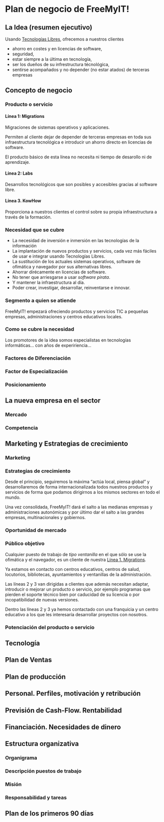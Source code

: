 # Plan de negocio de FreeMyIT!

## La Idea (resumen ejecutivo)

Usando [Tecnologías Libres](http://es.wikipedia.org/wiki/Tecnolog%C3%ADa_libre),
ofrecemos a nuestros clientes

  * ahorro en costes y en licencias de software,
  * seguridad,
  * estar siempre a la última en tecnología,
  * ser los dueños de su infrestructura técnológica,
  * sentirse acompañados y no depender (no estar atados) de terceras empresas

## Concepto de negocio

### Producto o servicio

#### Línea 1: Migrations

Migraciones de sistemas operativos y aplicaciones.

Permiten al cliente dejar de depender de terceras empresas en toda sus infraestructura tecnológica
e introducir un ahorro directo en licencias de software.

El producto básico de esta línea no necesita ni tiempo de desarollo ni de aprendizaje.

#### Línea 2: Labs

Desarrollos tecnológicos que son posibles y accesibles gracias al software libre.

#### Línea 3. KowHow

Proporciona a nuestros clientes el control sobre su propia infraestructura a través de la formación.

### Necesidad que se cubre

* La necesidad de inversión e inmersión en las tecnologías de la información
* La implantación de nuevos productos y servicios, cada vez más fáciles de usar e integrar usando Tecnologías Libres.
* La sustitución de los actuales sistemas operativos, software de ofimática y navegador por sus alternativas libres.
* Ahorrar dirécamente en licencias de software.
* No tener que arriesgarse a usar *software pirata*.
* Y mantener la infraestructura al día.
* Poder crear, investigar, desarrollar, reinventarse e innovar.

### Segmento a quien se atiende

FreeMyIT! empezará ofreciendo productos y servicios TIC a pequeñas empresas, administraciones y centros educativos locales.

### Como se cubre la necesidad

Los promotores de la idea somos especialistas en tecnologías informáticas... con años de expeririencia...

### Factores de Diferenciación

### Factor de Especialización

### Posicionamiento

## La nueva empresa en el sector

### Mercado

### Competencia

## Marketing y Estrategias de crecimiento

### Marketing

### Estrategias de crecimiento

Desde el principio, seguiremos la máxima “actúa local, piensa global” y desarrollaremos
de forma internacionalizada todos nuestros productos y servicios de forma que podamos
dirigirnos a los mismos sectores en todo el mundo.

Una vez consolidada, FreeMyIT! dará el salto a las medianas empresas y administraciones autonómicas
y por último dar el salto a las grandes empresas, multinacionales y gobiernos.

### Oportunidad de mercado

### Público objetivo

Cualquier puesto de trabajo de *tipo ventanilla* en el que sólo se use la ofimática y el navegador, es un
cliente de nuestra [Línea 1. Migrations](https://github.com/vicnala/freemyit/blob/master/doc/bp/bp-es.md#lnea-1-migrations).

Ya estamos en contacto con centros educativos, centros de salud, locutorios, bibliotecas, ayuntamientos y ventanillas
de la administración.

Las líneas 2 y 3 van dirigidas a clientes que además necesitan adaptar, introducir o mejorar un producto o servicio,
por ejemplo programas que pierden el soporte técnico bien por caducidad de su licencia o por incopatibilidad de nuevas 
versiones.

Dentro las líneas 2 y 3 ya hemos contactado con una franquicia y un centro educativo a los que les interesaría
desarrollar proyectos con nosotros.

### Potenciación del producto o servicio

## Tecnología

## Plan de Ventas

## Plan de producción

## Personal. Perfiles, motivación y retribución

## Previsión de Cash-Flow. Rentabilidad

## Financiación. Necesidades de dinero

## Estructura organizativa

### Organigrama

### Descripción puestos de trabajo

### Misión

### Responsabilidad y tareas

## Plan de los primeros 90 días
